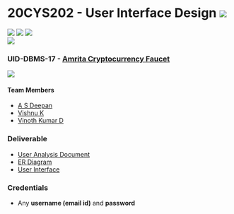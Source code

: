 # 20CYS202 - User Interface Design ![](https://img.shields.io/badge/-Completed-darkgreen)
![](https://img.shields.io/badge/Batch-21CYS-lightgreen) ![](https://img.shields.io/badge/UG-blue) ![](https://img.shields.io/badge/Subject-UID-blue) <br/>
![](https://img.shields.io/badge/Category-BRIG-purple)

### UID-DBMS-17 - [Amrita Cryptocurrency Faucet](https://infamousdegen.github.io/20CYS202-UID/Mini-Project/)
![](https://img.shields.io/badge/Template-Own-gold)

#### Team Members
- [A S Deepan]()
- [Vishnu K]()
- [Vinoth Kumar D]()

### Deliverable 
- [User Analysis Document](UID-DBMS-17_UAD.pdf)
- [ER Diagram](UID-DBMS-17_ER_Diagram.png)
- [User Interface](UI/)

### Credentials
- Any **username (email id)** and **password** 


